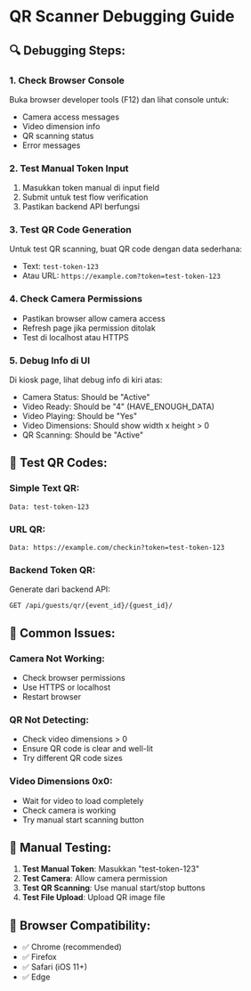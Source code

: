 # QR Scanner Debugging Guide

## 🔍 **Debugging Steps:**

### **1. Check Browser Console**
Buka browser developer tools (F12) dan lihat console untuk:
- Camera access messages
- Video dimension info
- QR scanning status
- Error messages

### **2. Test Manual Token Input**
1. Masukkan token manual di input field
2. Submit untuk test flow verification
3. Pastikan backend API berfungsi

### **3. Test QR Code Generation**
Untuk test QR scanning, buat QR code dengan data sederhana:
- Text: `test-token-123`
- Atau URL: `https://example.com?token=test-token-123`

### **4. Check Camera Permissions**
- Pastikan browser allow camera access
- Refresh page jika permission ditolak
- Test di localhost atau HTTPS

### **5. Debug Info di UI**
Di kiosk page, lihat debug info di kiri atas:
- Camera Status: Should be "Active"
- Video Ready: Should be "4" (HAVE_ENOUGH_DATA)
- Video Playing: Should be "Yes"
- Video Dimensions: Should show width x height > 0
- QR Scanning: Should be "Active"

## 🧪 **Test QR Codes:**

### **Simple Text QR:**
```
Data: test-token-123
```

### **URL QR:**
```
Data: https://example.com/checkin?token=test-token-123
```

### **Backend Token QR:**
Generate dari backend API:
```
GET /api/guests/qr/{event_id}/{guest_id}/
```

## 🐛 **Common Issues:**

### **Camera Not Working:**
- Check browser permissions
- Use HTTPS or localhost
- Restart browser

### **QR Not Detecting:**
- Check video dimensions > 0
- Ensure QR code is clear and well-lit
- Try different QR code sizes

### **Video Dimensions 0x0:**
- Wait for video to load completely
- Check camera is working
- Try manual start scanning button

## 🔧 **Manual Testing:**

1. **Test Manual Token**: Masukkan "test-token-123"
2. **Test Camera**: Allow camera permission
3. **Test QR Scanning**: Use manual start/stop buttons
4. **Test File Upload**: Upload QR image file

## 📱 **Browser Compatibility:**
- ✅ Chrome (recommended)
- ✅ Firefox
- ✅ Safari (iOS 11+)
- ✅ Edge
